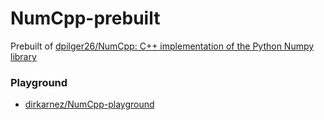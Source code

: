 NumCpp-prebuilt
===============
Prebuilt of [dpilger26/NumCpp: C++ implementation of the Python Numpy library](https://github.com/dpilger26/NumCpp)

### Playground
- [dirkarnez/NumCpp-playground](https://github.com/dirkarnez/NumCpp-playground)
